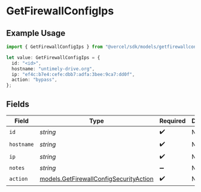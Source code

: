 # GetFirewallConfigIps

## Example Usage

```typescript
import { GetFirewallConfigIps } from "@vercel/sdk/models/getfirewallconfigop.js";

let value: GetFirewallConfigIps = {
  id: "<id>",
  hostname: "untimely-drive.org",
  ip: "ef4c:b7e4:cefe:dbb7:adfa:3bee:9ca7:dd0f",
  action: "bypass",
};
```

## Fields

| Field                                                                                  | Type                                                                                   | Required                                                                               | Description                                                                            |
| -------------------------------------------------------------------------------------- | -------------------------------------------------------------------------------------- | -------------------------------------------------------------------------------------- | -------------------------------------------------------------------------------------- |
| `id`                                                                                   | *string*                                                                               | :heavy_check_mark:                                                                     | N/A                                                                                    |
| `hostname`                                                                             | *string*                                                                               | :heavy_check_mark:                                                                     | N/A                                                                                    |
| `ip`                                                                                   | *string*                                                                               | :heavy_check_mark:                                                                     | N/A                                                                                    |
| `notes`                                                                                | *string*                                                                               | :heavy_minus_sign:                                                                     | N/A                                                                                    |
| `action`                                                                               | [models.GetFirewallConfigSecurityAction](../models/getfirewallconfigsecurityaction.md) | :heavy_check_mark:                                                                     | N/A                                                                                    |